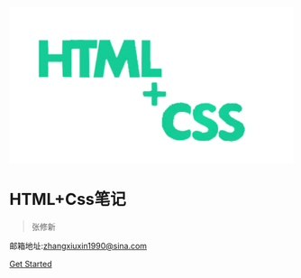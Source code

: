 <img src="./media/HTML.png" width="700" alt="">

# HTML+Css笔记

> 张修新 <span style="font-size: 18px;"></span>

邮箱地址:zhangxiuxin1990@sina.com

[Get Started](README)
